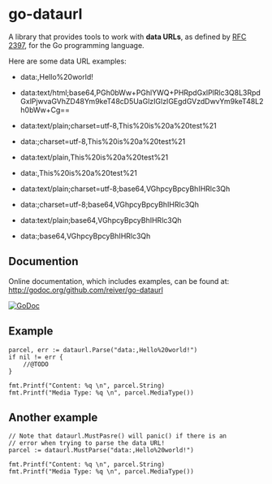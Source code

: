 # go-dataurl

A library that provides tools to work with **data URLs**, as defined by [RFC 2397](http://www.faqs.org/rfcs/rfc2397.html),
for the Go programming language.

Here are some data URL examples:

* data:,Hello%20world!
* data:text/html;base64,PGh0bWw+PGhlYWQ+PHRpdGxlPlRlc3Q8L3RpdGxlPjwvaGVhZD48Ym9keT48cD5UaGlzIGlzIGEgdGVzdDwvYm9keT48L2h0bWw+Cg==

* data:text/plain;charset=utf-8,This%20is%20a%20test%21
* data:;charset=utf-8,This%20is%20a%20test%21
* data:text/plain,This%20is%20a%20test%21
* data:,This%20is%20a%20test%21

* data:text/plain;charset=utf-8;base64,VGhpcyBpcyBhIHRlc3Qh
* data:;charset=utf-8;base64,VGhpcyBpcyBhIHRlc3Qh
* data:text/plain;base64,VGhpcyBpcyBhIHRlc3Qh
* data:;base64,VGhpcyBpcyBhIHRlc3Qh


## Documention

Online documentation, which includes examples, can be found at: http://godoc.org/github.com/reiver/go-dataurl

[![GoDoc](https://godoc.org/github.com/reiver/go-dataurl?status.svg)](https://godoc.org/github.com/reiver/go-dataurl)


## Example
```
parcel, err := dataurl.Parse("data:,Hello%20world!")
if nil != err {
    //@TODO
}

fmt.Printf("Content: %q \n", parcel.String)
fmt.Printf("Media Type: %q \n", parcel.MediaType())
```

## Another example
```
// Note that dataurl.MustPasre() will panic() if there is an
// error when trying to parse the data URL!
parcel := dataurl.MustParse("data:,Hello%20world!")

fmt.Printf("Content: %q \n", parcel.String)
fmt.Printf("Media Type: %q \n", parcel.MediaType())
```
